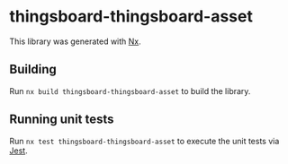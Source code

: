 # thingsboard-thingsboard-asset

This library was generated with [Nx](https://nx.dev).

## Building

Run `nx build thingsboard-thingsboard-asset` to build the library.

## Running unit tests

Run `nx test thingsboard-thingsboard-asset` to execute the unit tests via [Jest](https://jestjs.io).
